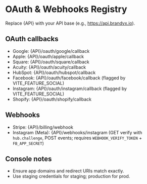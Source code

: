 # OAuth & Webhooks Registry

Replace {API} with your API base (e.g., https://api.brandvx.io).

## OAuth callbacks
- Google: {API}/oauth/google/callback
- Apple: {API}/oauth/apple/callback
- Square: {API}/oauth/square/callback
- Acuity: {API}/oauth/acuity/callback
- HubSpot: {API}/oauth/hubspot/callback
- Facebook: {API}/oauth/facebook/callback (flagged by VITE_FEATURE_SOCIAL)
- Instagram: {API}/oauth/instagram/callback (flagged by VITE_FEATURE_SOCIAL)
- Shopify: {API}/oauth/shopify/callback

## Webhooks
- Stripe: {API}/billing/webhook
- Instagram (Meta): {API}/webhooks/instagram (GET verify with `hub.challenge`, POST events; requires `WEBHOOK_VERIFY_TOKEN` + `FB_APP_SECRET`)

## Console notes
- Ensure app domains and redirect URIs match exactly.
- Use staging credentials for staging; production for prod.

